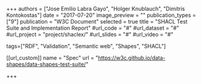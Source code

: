 +++
authors = ["Jose Emilio Labra Gayo", "Holger Knublauch", "Dimitris Kontokostas"]
date = "2017-07-20"
image_preview = ""
publication_types = ["9"]
publication = "W3C Document"
selected = true
title = "SHACL Test Suite and Implementation Report"
#url_code = "#"
#url_dataset = "#"
#url_project = "project/shaclex/"
#url_slides = "#"
#url_video = "#"

tags=["RDF", "Validation", "Semantic web", "Shapes", "SHACL"]

[[url_custom]]
name = "Spec"
url = "https://w3c.github.io/data-shapes/data-shapes-test-suite/"

+++

